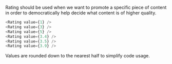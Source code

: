 Rating should be used when we want to promote a specific piece of content in order to democratically help decide what content is of higher quality.

```js
<Rating value={1} />
<Rating value={3} />
<Rating value={5} />
<Rating value={3.4} />
<Rating value={3.5} />
<Rating value={3.9} />
```

Values are rounded down to the nearest half to simplify code usage.
